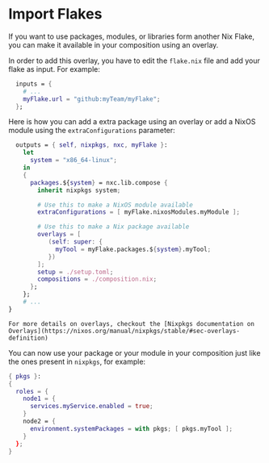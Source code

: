 # Import Flakes

If you want to use packages, modules, or libraries form another Nix Flake, you can make it available in your composition using an overlay.

In order to add this overlay, you have to edit the `flake.nix` file and add your flake as input. For example:
```nix
  inputs = {
    # ...
    myFlake.url = "github:myTeam/myFlake";
  };
```

Here is how you can add a extra package using an overlay or add a NixOS module using the `extraConfigurations` parameter:
```nix
  outputs = { self, nixpkgs, nxc, myFlake }:
    let
      system = "x86_64-linux";
    in
    {
      packages.${system} = nxc.lib.compose {
        inherit nixpkgs system;

        # Use this to make a NixOS module available
        extraConfigurations = [ myFlake.nixosModules.myModule ];

        # Use this to make a Nix package available
        overlays = [
           (self: super: {
             myTool = myFlake.packages.${system}.myTool;
           })
        ];
        setup = ./setup.toml;
        compositions = ./composition.nix;
      };
    };
    # ...
}
```

```admonish note
For more details on overlays, checkout the [Nixpkgs documentation on Overlays](https://nixos.org/manual/nixpkgs/stable/#sec-overlays-definition)
```

You can now use your package or your module in your composition just like the ones present in `nixpkgs`, for example:
```nix
{ pkgs }:
{
  roles = {
    node1 = {
      services.myService.enabled = true;
    }
    node2 = {
      environment.systemPackages = with pkgs; [ pkgs.myTool ];
    }
  };
}
```

